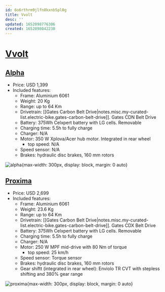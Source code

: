 ```yaml
---
id: 6o6rthrm9jlfn0kxnb5pl0g
title: Vvolt
desc: ''
updated: 1652098776306
created: 1652098042230
---
```

# [Vvolt](https://vvolt.com/)

## [Alpha](https://vvolt.com/products/alpha)

- Price: USD 1,399
- Included features:
    - Frame: Aluminium 6061
    - Weight: 20 Kg
    - Range: up to 64 Km
    - Drivetrain: [[Gates Carbon Belt Drive|notes.misc.my-curated-list.electric-bike.gates-carbon-belt-drive]]. Gates CDN Belt Drive
    - Battery: 375Wh Celxpert battery with LG cells. Removable
    - Charging time: 5.5h to fully charge
    - Charger: N/A
    - Motor: 350 W Xplova/Acer hub motor. Integrated in rear wheel
        - top speed: N/A
    - Speed sensor: N/A
    - Brakes: hydraulic disc brakes, 160 mm rotors

![alpha](https://cdn.shopify.com/s/files/1/0554/7225/9234/products/Alpha1_1200x.jpg?v=1651092292){max-width: 300px, display: block, margin: 0 auto}

## [Proxima](https://vvolt.com/products/proxima)

- Price: USD 2,699
- Included features:
    - Frame: Aluminium 6061
    - Weight: 23.6 Kg
    - Range: up to 64 Km
    - Drivetrain: [[Gates Carbon Belt Drive|notes.misc.my-curated-list.electric-bike.gates-carbon-belt-drive]]. Gates CDX Belt Drive
    - Battery: 375Wh Celxpert battery with LG cells. Removable
    - Charging time: 5.5h to fully charge
    - Charger: N/A
    - Motor: 250 W MPF mid-drive with 80 Nm of torque
        - top speed: 25 km/h
    - Speed sensor: Torque sensor
    - Brakes: hydraulic disc brakes, 160 mm rotors
    - Gear shiftt (integrated in rear wheel): Enviolo TR CVT with stepless shifting and 380% gear range

![proxima](https://cdn.shopify.com/s/files/1/0554/7225/9234/products/Proxima1_1200x.jpg?v=1651096204){max-width: 300px, display: block, margin: 0 auto}
